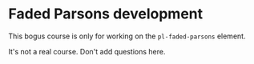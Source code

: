 # Faded Parsons development

This bogus course is only for working on the `pl-faded-parsons`
element.

It's not a real course. Don't add questions here.
